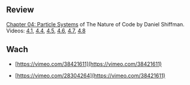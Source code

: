 
## Review 

[Chapter 04: Particle Systems](http://natureofcode.com/book/chapter-4-particle-systems/) of The Nature of Code by Daniel Shiffman. Videos: [4.1](https://vimeo.com/channels/natureofcode/60027382), [4.4](https://vimeo.com/channels/natureofcode/60027380), [4.5](https://vimeo.com/channels/natureofcode/60187927), [4.6](https://vimeo.com/channels/natureofcode/60187929), [4.7](https://vimeo.com/channels/natureofcode/60187931), [4.8](https://vimeo.com/channels/natureofcode/60187932)

## Wach

* [https://vimeo.com/38421611](https://vimeo.com/38421611)

* [https://vimeo.com/28304264](https://vimeo.com/38421611)

